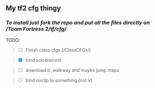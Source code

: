## My tf2 cfg thingy
### *To install just fork the repo and put all the files directly on /Team Fortress 2/tf/cfg/* 


TODO: 

> - [ ] Finish class cfgs (/ClassCFGs/)

> - [x] bind voicerecord

> - [ ] download tr_walkway and maybe jump maps

> - [ ] bind noclip to something (not V)